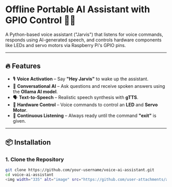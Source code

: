 # Offline Portable AI Assistant with GPIO Control 🤖💡

A Python-based voice assistant ("Jarvis") that listens for voice commands, responds using AI-generated speech, and controls hardware components like LEDs and servo motors via Raspberry Pi's GPIO pins.

---

## 🔥 Features

- 🎙 **Voice Activation** – Say **"Hey Jarvis"** to wake up the assistant.  
- 💬 **Conversational AI** – Ask questions and receive spoken answers using the **Ollama AI model**.  
- 🗣 **Text-to-Speech** – Realistic speech synthesis with **gTTS**.  
- 🔌 **Hardware Control** – Voice commands to control an **LED** and **Servo Motor**.  
- 🔄 **Continuous Listening** – Always ready until the command **"exit"** is given.

---

## 📦 Installation

### 1. **Clone the Repository**

```bash
git clone https://github.com/your-username/voice-ai-assistant.git
cd voice-ai-assistant
<img width="335" alt="image" src="https://github.com/user-attachments/assets/88b3a669-7106-4963-aa45-1752d0df17f5" />
